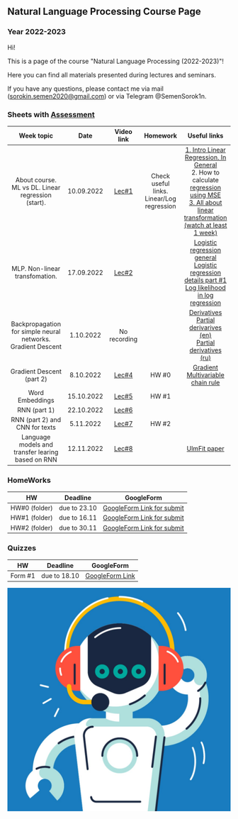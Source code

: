 ## Natural Language Processing Course Page 
### Year 2022-2023

Hi!

This is a page of the course "Natural Language Processing (2022-2023)"! 

Here you can find all materials presented during lectures and seminars.

If you have any questions, please contact me via mail (sorokin.semen2020@gmail.com) or via Telegram @SemenSorok1n. 

### Sheets with [Assessment]()


|                          Week topic                          |    Date    |                      Video link                      |                 Homework                  |                                                                                                                                                                          Useful links                                                                                                                                                                          |
|:------------------------------------------------------------:|:----------:|:----------------------------------------------------:|:-----------------------------------------:|:--------------------------------------------------------------------------------------------------------------------------------------------------------------------------------------------------------------------------------------------------------------------------------------------------------------------------------------------------------------:|
|      About course. ML vs DL. Linear regression (start).      | 10.09.2022 |        [Lec#1](https://youtu.be/KmEyLMHhYCI)         | Check useful links. Linear/Log regression | [1. Intro Linear Regression. In General](https://www.youtube.com/watch?v=owI7zxCqNY0) <br/> 2. How to calculate [regression using MSE](https://youtube.com/playlist?list=PLF596A4043DBEAE9C) <br/> [3. All about linear transformation (watch at least 1 week)](https://www.khanacademy.org/math/linear-algebra/matrix-transformations#linear-transformations) |
|                MLP. Non-linear transfomation.                | 17.09.2022 |        [Lec#2](https://youtu.be/-OIB98WsB5Y)         |                                           |                                                  [Logistic regression general](https://www.youtube.com/watch?v=yIYKR4sgzI8) <br/>  [Logistic regression details part #1](https://www.youtube.com/watch?v=vN5cNN2-HWE)    <br/>[Log likelihood in log regression](https://www.youtube.com/watch?v=BfKanl1aSG0)                                                  |
| Backpropagation for simple neural networks. Gradient Descent | 1.10.2022  |                     No recording                     |                                           |                  [Derivatives](https://www.youtube.com/watch?v=5yfh5cf4-0w) <br/>[Partial derivarives (en)](https://www.khanacademy.org/math/multivariable-calculus/multivariable-derivatives/partial-derivatives/v/partial-derivatives-introduction)<br/> [Partial derivatives (ru)](http://mathprofi.ru/chastnye_proizvodnye_primery.html)                   |
|                  Gradient Descent (part 2)                   | 8.10.2022  |        [Lec#4](https://youtu.be/OKyq0r_l69A)         |                   HW #0                   |                  [Gradient](https://www.khanacademy.org/math/multivariable-calculus/multivariable-derivatives/gradient-and-directional-derivatives/v/gradient)  <br/>       [Multivariable chain rule](https://www.khanacademy.org/math/multivariable-calculus/multivariable-derivatives/multivariable-chain-rule/v/multivariable-chain-rule)                  |
|                       Word Embeddings                        | 15.10.2022 |        [Lec#5](https://youtu.be/-ZjBvlnZJz4)         |                   HW #1                   |                                                                                                                                                                                                                                                                                                                                                                |
|                         RNN (part 1)                         | 22.10.2022 | [Lec#6](https://www.youtube.com/watch?v=Cxf0SJfcc8c) |                                           |                                                                                                                                                                                                                                                                                                                                                                |
|                RNN (part 2) and CNN for texts                | 5.11.2022  | [Lec#7](https://www.youtube.com/watch?v=EbjB4pJzWqA) |                   HW #2                   |                                                                                                                                                                                                                                                                                                                                                                |
|      Language models and transfer learing based on RNN       | 12.11.2022 | [Lec#8]() |                                           |                                                                                                                                                        [UlmFit paper](https://arxiv.org/pdf/1801.06146)                                                                                                                                                        |

### HomeWorks
|      HW       |   Deadline   |                            GoogleForm                             |
|:-------------:|:------------:|:-----------------------------------------------------------------:|
| HW#0 (folder) | due to 23.10 | [GoogleForm Link for submit](https://forms.gle/uBwAxWPuVVDXB2uX8) |
| HW#1 (folder) | due to 16.11 | [GoogleForm Link for submit](https://forms.gle/7R8GdMSjEdgVjBLC8) |
| HW#2 (folder) | due to 30.11 | [GoogleForm Link for submit](https://forms.gle/CTWy15Qf7AUXsrUz9) |

### Quizzes
|   HW    |   Deadline   |                       GoogleForm                       |
|:-------:|:------------:|:------------------------------------------------------:|
| Form #1 | due to 18.10 | [GoogleForm Link](https://forms.gle/mTgtY3ptNPjsxUVV9) |



![Screenshot](Natural-language-processing.jpeg)



